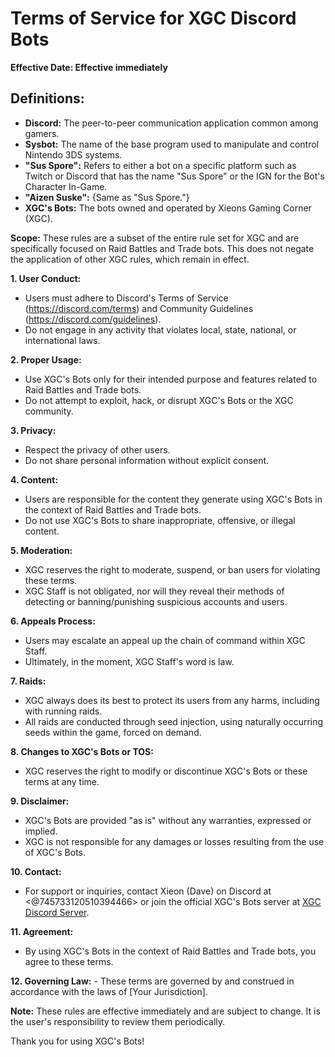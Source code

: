 # Terms of Service for XGC Discord Bots

**Effective Date: Effective immediately**

## Definitions:
- **Discord:** The peer-to-peer communication application common among gamers.
- **Sysbot:** The name of the base program used to manipulate and control Nintendo 3DS systems.
- **"Sus Spore":** Refers to either a bot on a specific platform such as Twitch or Discord that has the name "Sus Spore" or the IGN for the Bot's Character In-Game.
- **"Aizen Suske":** {Same as "Sus Spore."}
- **XGC's Bots:** The bots owned and operated by Xieons Gaming Corner (XGC).

**Scope:**
These rules are a subset of the entire rule set for XGC and are specifically focused on Raid Battles and Trade bots. This does not negate the application of other XGC rules, which remain in effect.

**1. User Conduct:**
   - Users must adhere to Discord's Terms of Service (https://discord.com/terms) and Community Guidelines (https://discord.com/guidelines).
   - Do not engage in any activity that violates local, state, national, or international laws.

**2. Proper Usage:**
   - Use XGC's Bots only for their intended purpose and features related to Raid Battles and Trade bots.
   - Do not attempt to exploit, hack, or disrupt XGC's Bots or the XGC community.

**3. Privacy:**
   - Respect the privacy of other users.
   - Do not share personal information without explicit consent.

**4. Content:**
   - Users are responsible for the content they generate using XGC's Bots in the context of Raid Battles and Trade bots.
   - Do not use XGC's Bots to share inappropriate, offensive, or illegal content.

**5. Moderation:**
   - XGC reserves the right to moderate, suspend, or ban users for violating these terms.
   - XGC Staff is not obligated, nor will they reveal their methods of detecting or banning/punishing suspicious accounts and users.

**6. Appeals Process:**
   - Users may escalate an appeal up the chain of command within XGC Staff.
   - Ultimately, in the moment, XGC Staff's word is law.

**7. Raids:**
   - XGC always does its best to protect its users from any harms, including with running raids.
   - All raids are conducted through seed injection, using naturally occurring seeds within the game, forced on demand.

**8. Changes to XGC's Bots or TOS:**
   - XGC reserves the right to modify or discontinue XGC's Bots or these terms at any time.

**9. Disclaimer:**
   - XGC's Bots are provided "as is" without any warranties, expressed or implied.
   - XGC is not responsible for any damages or losses resulting from the use of XGC's Bots.

**10. Contact:**
   - For support or inquiries, contact Xieon (Dave) on Discord at <@745733120510394466> or join the official XGC's Bots server at [XGC Discord Server](https://discord.gg/xieon).

**11. Agreement:**
   - By using XGC's Bots in the context of Raid Battles and Trade bots, you agree to these terms.

**12. Governing Law:**
    - These terms are governed by and construed in accordance with the laws of [Your Jurisdiction].

**Note:** These rules are effective immediately and are subject to change. It is the user's responsibility to review them periodically.

Thank you for using XGC's Bots!
